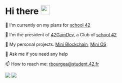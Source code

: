 <h1>Hi there <img src="https://github.com/TheDudeThatCode/TheDudeThatCode/blob/master/Assets/Hi.gif" width="29px"></h1>

🔭 I'm currently on my plans for [school 42](https://42.fr/)

👾 I'm the president of [42GamDev](https://42gamedev.fr/), a Club of [school 42](https://42.fr/)

💾 My personal projects: [Mini Blockchain](https://github.com/krolhm/blockchain), [Mini OS](https://github.com/krolhm/rbOS)

💬 Ask me if you need any help

📫 How to reach me: rbourgea@student.42.fr

<!--[![rbourgea's 42 stats](https://badge42.herokuapp.com/api/stats/rbourgea?privacyEmail=true)](https://github.com/rbourgeat)-->

<img src="https://github-readme-stats.vercel.app/api?username=rbourgeat&count_private=true&show_icons=true&theme=jolly">

<img src="https://github-readme-stats.vercel.app/api/top-langs/?username=rbourgeat&layout=compact&theme=jolly">
